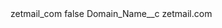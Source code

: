 <?xml version="1.0" encoding="UTF-8"?>
<CustomMetadata xmlns="http://soap.sforce.com/2006/04/metadata" xmlns:xsi="http://www.w3.org/2001/XMLSchema-instance" xmlns:xsd="http://www.w3.org/2001/XMLSchema">
    <label>zetmail_com</label>
    <protected>false</protected>
    <values>
        <field>Domain_Name__c</field>
        <value xsi:type="xsd:string">zetmail.com</value>
    </values>
</CustomMetadata>
